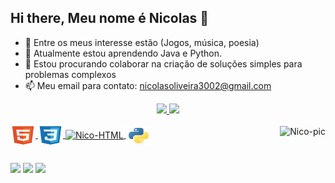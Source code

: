 ## Hi there, Meu nome é Nicolas 👋 

- 👀 Entre os meus interesse estão (Jogos, música, poesia)
- 🌱 Atualmente estou aprendendo Java e Python.
- 💞️ Estou procurando colaborar na criação de soluções simples para problemas complexos
- 📫 Meu email para contato: nicolasoliveira3002@gmail.com

<div align="center">
  <a href="https://github.com/thedevnicolas">
  <img height="180em" src="https://github-readme-stats.vercel.app/api?username=thedevnicolas&show_icons=true&theme=blueberry&include_all_commits=true&count_private=true"/>
  <img height="180em" src="https://github-readme-stats.vercel.app/api/top-langs/?username=thedevnicolas&layout=compact&langs_count=7&theme=blueberry"/>
</div>

<div style="display: inline_block"><br>
  <img align="center" alt="Nico-HTML" height="30" width="40" src="https://raw.githubusercontent.com/devicons/devicon/master/icons/html5/html5-original.svg">
  <img align="center" alt="Nico-CSS" height="30" width="40" src="https://raw.githubusercontent.com/devicons/devicon/master/icons/css3/css3-original.svg">
  <img align="center" alt="Nico-HTML" height="30" width="40" src="https://cdn.jsdelivr.net/gh/devicons/devicon/icons/java/java-original.svg" />      
  <img align="center" alt="Nico-Python" height="30" width="40" src="https://raw.githubusercontent.com/devicons/devicon/master/icons/python/python-original.svg">
  <img align="right" alt="Nico-pic" src="https://cdn.discordapp.com/attachments/751078971378237611/1018454543719202826/hi.gif">
 </div>
 
 
 
 ##
 
<div> 
  <a href = "mailto:nicolasoliveira3002@gmail.com"><img src="https://img.shields.io/badge/-Gmail-%23333?style=for-the-badge&logo=gmail&logoColor=white" target="_blank"></a>
 <a href="https://discord.gg/wagxzStdcR" target="_blank"><img src="https://img.shields.io/badge/Discord-7289DA?style=for-the-badge&logo=discord&logoColor=white" target="_blank"></a> 
  <a href="https://www.linkedin.com/in/devnicolasoliveira/" target="_blank"><img src="https://img.shields.io/badge/-LinkedIn-%230077B5?style=for-the-badge&logo=linkedin&logoColor=white" target="_blank"></a> 
</div>
